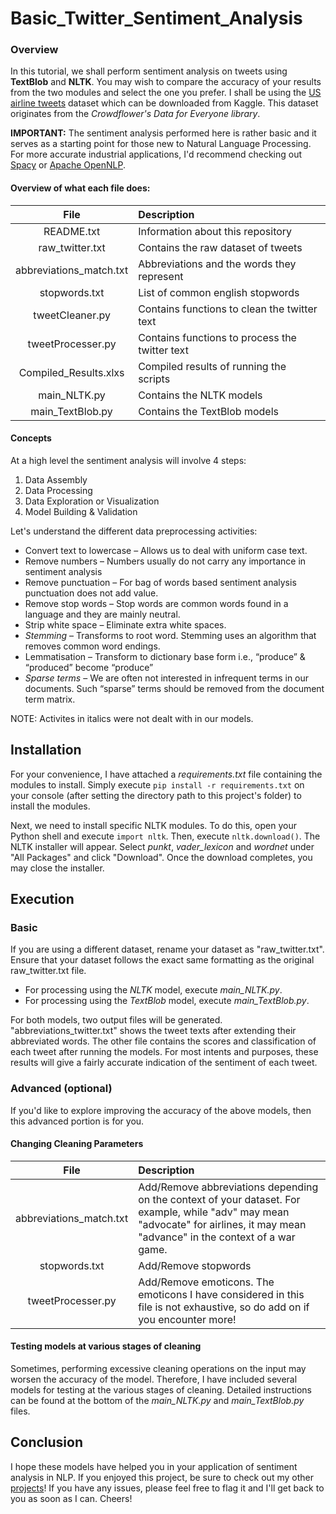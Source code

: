 # Basic_Twitter_Sentiment_Analysis
### Overview
In this tutorial, we shall perform sentiment analysis on tweets using **TextBlob** and **NLTK**. You may wish to compare the accuracy of your results from the two modules and select the one you prefer. I shall be using the [US airline tweets](https://www.kaggle.com/crowdflower/twitter-airline-sentiment) dataset which can be downloaded from Kaggle. This dataset originates from the *Crowdflower's Data for Everyone library*.

**IMPORTANT:** The sentiment analysis performed here is rather basic and it serves as a starting point for those new to Natural Language Processing. For more accurate industrial applications, I'd recommend checking out [Spacy](https://spacy.io/) or [Apache OpenNLP](https://opennlp.apache.org/).

#### Overview of what each file does:
| File                       | Description                                           |
| :-------------------------:|:----------------------------------------------------- |
| README.txt                 |Information about this repository                      |
| raw_twitter.txt            |Contains the raw dataset of tweets                     |
| abbreviations_match.txt    |Abbreviations and the words they represent             |
| stopwords.txt              |List of common english stopwords                       |
| tweetCleaner.py            |Contains functions to clean the twitter text           |
| tweetProcesser.py          |Contains functions to process the twitter text         |
| Compiled_Results.xlxs      |Compiled results of running the scripts                |
| main_NLTK.py               |Contains the NLTK models                               |
| main_TextBlob.py           |Contains the TextBlob models                           |


#### Concepts
At a high level the sentiment analysis will involve 4 steps:
1. Data Assembly
2. Data Processing
3. Data Exploration or Visualization
4. Model Building & Validation

Let's understand the different data preprocessing activities:
  * Convert text to lowercase – Allows us to deal with uniform case text.
  * Remove numbers – Numbers usually do not carry any importance in sentiment analysis
  * Remove punctuation – For bag of words based sentiment analysis punctuation does not add value.
  * Remove stop words – Stop words are common words found in a language and they are mainly neutral.
  * Strip white space – Eliminate extra white spaces.
  * *Stemming* – Transforms to root word. Stemming uses an algorithm that removes common word endings. 
  * Lemmatisation – Transform to dictionary base form i.e., “produce” & “produced” become “produce”
  * *Sparse terms* – We are often not interested in infrequent terms in our documents. Such “sparse” terms should be removed from the document term matrix.

NOTE: Activites in italics were not dealt with in our models.

## Installation
For your convenience, I have attached a *requirements.txt* file containing the modules to install. Simply execute `pip install -r requirements.txt` on your console (after setting the directory path to this project's folder) to install the modules. 

Next, we need to install specific NLTK modules. To do this, open your Python shell and execute `import nltk`. Then, execute `nltk.download()`. The NLTK installer will appear. Select *punkt*, *vader_lexicon* and *wordnet* under "All Packages" and click "Download". Once the download completes, you may close the installer.

## Execution
### Basic
If you are using a different dataset, rename your dataset as "raw_twitter.txt". Ensure that your dataset follows the exact same formatting as the original raw_twitter.txt file.
* For processing using the *NLTK* model, execute *main_NLTK.py*.
* For processing using the *TextBlob* model, execute *main_TextBlob.py*. 

For both models, two output files will be generated. "abbreviations_twitter.txt" shows the tweet texts after extending their abbreviated words. The other file contains the scores and classification of each tweet after running the models. For most intents and purposes, these results will give a fairly accurate indication of the sentiment of each tweet.

### Advanced (optional)
If you'd like to explore improving the accuracy of the above models, then this advanced portion is for you.

#### Changing Cleaning Parameters
| File                       | Description                                                                                                                                                                     |
| :-------------------------:|:------------------------------------------------------------------------------------------------------------------------------------------------------------------------------- |
| abbreviations_match.txt    |Add/Remove abbreviations depending on the context of your dataset. For example, while "adv" may mean "advocate" for airlines, it may mean "advance" in the context of a war game.|
| stopwords.txt              |Add/Remove stopwords                                                                                                                                                             |
| tweetProcesser.py          |Add/Remove emoticons. The emoticons I have considered in this file is not exhaustive, so do add on if you encounter more!                                                        |

#### Testing models at various stages of cleaning
Sometimes, performing excessive cleaning operations on the input may worsen the accuracy of the model. Therefore, I have included several models for testing at the various stages of cleaning. Detailed instructions can be found at the bottom of the *main_NLTK.py* and *main_TextBlob.py* files.

## Conclusion
I hope these models have helped you in your application of sentiment analysis in NLP. If you enjoyed this project, be sure to check out my other [projects](https://thebackyardmoose.com/projects/)! If you have any issues, please feel free to flag it and I'll get back to you as soon as I can. Cheers!








